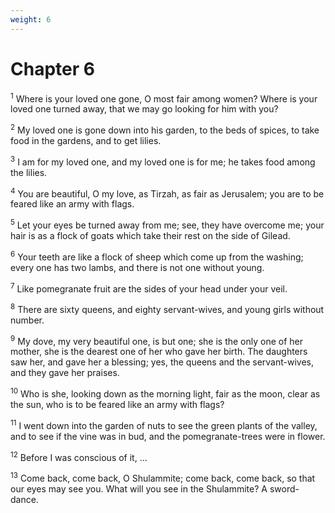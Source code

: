 ```yaml
---
weight: 6
---
```


# Chapter 6

<sup>1</sup> Where is your loved one gone, O most fair among women? Where is your loved one turned away, that we may go looking for him with you? 

<sup>2</sup> My loved one is gone down into his garden, to the beds of spices, to take food in the gardens, and to get lilies. 

<sup>3</sup> I am for my loved one, and my loved one is for me; he takes food among the lilies. 

<sup>4</sup> You are beautiful, O my love, as Tirzah, as fair as Jerusalem; you are to be feared like an army with flags. 

<sup>5</sup> Let your eyes be turned away from me; see, they have overcome me; your hair is as a flock of goats which take their rest on the side of Gilead. 

<sup>6</sup> Your teeth are like a flock of sheep which come up from the washing; every one has two lambs, and there is not one without young. 

<sup>7</sup> Like pomegranate fruit are the sides of your head under your veil. 

<sup>8</sup> There are sixty queens, and eighty servant-wives, and young girls without number. 

<sup>9</sup> My dove, my very beautiful one, is but one; she is the only one of her mother, she is the dearest one of her who gave her birth. The daughters saw her, and gave her a blessing; yes, the queens and the servant-wives, and they gave her praises. 

<sup>10</sup> Who is she, looking down as the morning light, fair as the moon, clear as the sun, who is to be feared like an army with flags? 

<sup>11</sup> I went down into the garden of nuts to see the green plants of the valley, and to see if the vine was in bud, and the pomegranate-trees were in flower. 

<sup>12</sup> Before I was conscious of it, ... 

<sup>13</sup> Come back, come back, O Shulammite; come back, come back, so that our eyes may see you. What will you see in the Shulammite? A sword-dance. 


